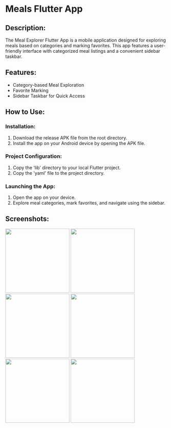 # Meals Flutter App

## Description:
The Meal Explorer Flutter App is a mobile application designed for exploring meals based on categories and marking favorites. This app features a user-friendly interface with categorized meal listings and a convenient sidebar taskbar.

## Features:
- Category-based Meal Exploration
- Favorite Marking
- Sidebar Taskbar for Quick Access

## How to Use:

### Installation:
1. Download the release APK file from the root directory.
2. Install the app on your Android device by opening the APK file.

### Project Configuration:
1. Copy the 'lib' directory to your local Flutter project.
2. Copy the 'yaml' file to the project directory.

### Launching the App:
1. Open the app on your device.
2. Explore meal categories, mark favorites, and navigate using the sidebar.

## Screenshots:
<img src="https://github.com/GeekyVed/Meals_App/assets/121000404/8532d2e7-76c0-41bb-8172-0f60b5041e30.png" width="200"> <img src="https://github.com/GeekyVed/Meals_App/assets/121000404/3e3c095d-5f39-4193-b68c-ffa02f85e8c7.png" width="200"> <img src="https://github.com/GeekyVed/Meals_App/assets/121000404/ee9207ed-3263-495b-aa94-56d2668e010c.png" width="200">
<img src="https://github.com/GeekyVed/Meals_App/assets/121000404/e02bbbba-7b72-4f82-9e3c-2d09b47254e0.png" width="200"> <img src="https://github.com/GeekyVed/Meals_App/assets/121000404/8532d2e7-76c0-41bb-8172-0f60b5041e30.png" width="200"> <img src="https://github.com/GeekyVed/Meals_App/assets/121000404/a587ac9f-66f9-42d7-8664-2cf6eb93c169.png" width="200">
